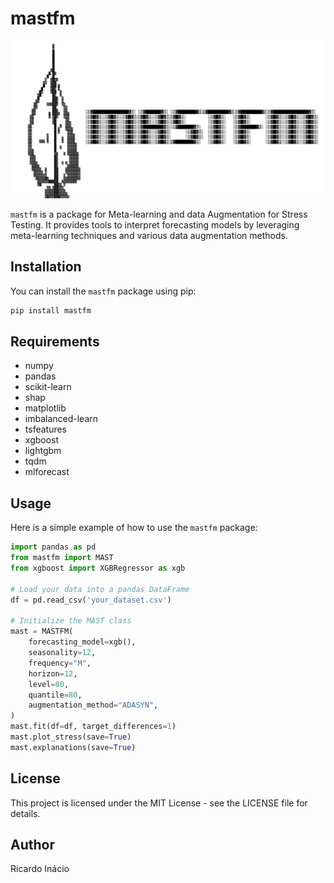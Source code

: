 # mastfm

![](https://github.com/ricardoinaciopt/mastfm/blob/main/mastfm-header.png?raw=true)

`mastfm` is a package for Meta-learning and data Augmentation for Stress Testing. It provides tools to interpret forecasting models by leveraging meta-learning techniques and various data augmentation methods.

## Installation

You can install the `mastfm` package using pip:

```sh
pip install mastfm
```

## Requirements

- numpy
- pandas
- scikit-learn
- shap
- matplotlib
- imbalanced-learn
- tsfeatures
- xgboost
- lightgbm
- tqdm
- mlforecast

## Usage

Here is a simple example of how to use the `mastfm` package:

```python
import pandas as pd
from mastfm import MAST
from xgboost import XGBRegressor as xgb

# Load your data into a pandas DataFrame
df = pd.read_csv('your_dataset.csv')

# Initialize the MAST class
mast = MASTFM(
    forecasting_model=xgb(),
    seasonality=12,
    frequency="M",
    horizon=12,
    level=80,
    quantile=80,
    augmentation_method="ADASYN",
)
mast.fit(df=df, target_differences=1)
mast.plot_stress(save=True)
mast.explanations(save=True)
```

## License

This project is licensed under the MIT License - see the LICENSE file for details.

## Author

Ricardo Inácio